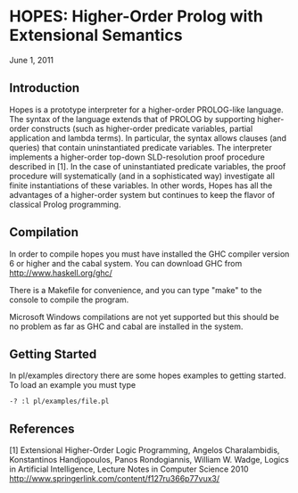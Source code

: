 # HOPES: Higher-Order Prolog with Extensional Semantics

June 1, 2011

## Introduction

Hopes is a prototype interpreter for a higher-order PROLOG-like
language. The syntax of the language extends that of PROLOG by
supporting higher-order constructs (such as higher-order predicate
variables, partial application and lambda terms). In particular,
the syntax allows clauses (and queries) that contain uninstantiated
predicate variables. The interpreter implements a higher-order
top-down SLD-resolution proof procedure described in [1]. In the
case of uninstantiated predicate variables, the proof procedure
will systematically (and in a sophisticated way) investigate all
finite instantiations of these variables. In other words, Hopes
has all the advantages of a higher-order system but continues
to keep the flavor of classical Prolog programming.

## Compilation

In order to compile hopes you must have installed the GHC compiler
version 6 or higher and the cabal system. You can download GHC from
http://www.haskell.org/ghc/

There is a Makefile for convenience, and you can type "make" to
the console to compile the program.

Microsoft Windows compilations are not yet supported but this should
be no problem as far as GHC and cabal are installed in the system.


## Getting Started

In pl/examples directory there are some hopes examples to getting
started. To load an example you must type

    -? :l pl/examples/file.pl


## References

[1] Extensional Higher-Order Logic Programming,
    Angelos Charalambidis, Konstantinos Handjopoulos,
    Panos Rondogiannis, William W. Wadge, Logics in Artificial
    Intelligence, Lecture Notes in Computer Science 2010
    http://www.springerlink.com/content/f127ru366p77vux3/
